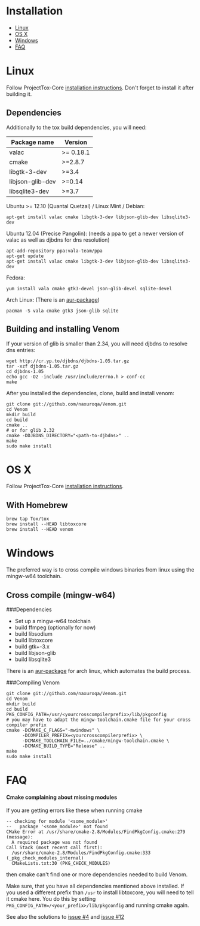 Installation
============
- [Linux](#linux)
- [OS X](#os-x)
- [Windows](#windows)
- [FAQ](#faq)

Linux
=====

Follow ProjectTox-Core [installation instructions](https://github.com/irungentoo/ProjectTox-Core/blob/master/INSTALL.md#linux).
Don't forget to install it after building it.

Dependencies
------------

Additionally to the tox build dependencies, you will need:

| Package name     | Version   |
|------------------|-----------|
| valac            | >= 0.18.1 |
| cmake            | >=2.8.7   |
| libgtk-3-dev     | >=3.4     |
| libjson-glib-dev | >=0.14    |
| libsqlite3-dev   | >=3.7     |


Ubuntu >= 12.10 (Quantal Quetzal) / Linux Mint / Debian:

    apt-get install valac cmake libgtk-3-dev libjson-glib-dev libsqlite3-dev

Ubuntu 12.04 (Precise Pangolin): (needs a ppa to get a newer version of valac as well as djbdns for dns resolution)

    apt-add-repository ppa:vala-team/ppa
    apt-get update
    apt-get install valac cmake libgtk-3-dev libjson-glib-dev libsqlite3-dev

Fedora:

    yum install vala cmake gtk3-devel json-glib-devel sqlite-devel

Arch Linux: (There is an [aur-package](https://aur.archlinux.org/packages/venom-git))

    pacman -S vala cmake gtk3 json-glib sqlite

Building and installing Venom
-----------------------------

If your version of glib is smaller than 2.34, you will need djbdns to resolve dns entries:

    wget http://cr.yp.to/djbdns/djbdns-1.05.tar.gz
    tar -xzf djbdns-1.05.tar.gz
    cd djbdns-1.05
    echo gcc -O2 -include /usr/include/errno.h > conf-cc
    make

After you installed the dependencies, clone, build and install venom:

    git clone git://github.com/naxuroqa/Venom.git
    cd Venom
    mkdir build
    cd build
    cmake ..
    # or for glib 2.32
    cmake -DDJBDNS_DIRECTORY="<path-to-djbdns>" ..
    make
    sudo make install

OS X
====

Follow ProjectTox-Core [installation instructions](https://github.com/irungentoo/ProjectTox-Core/blob/master/INSTALL.md#os-x).

With Homebrew
-------------

    brew tap Tox/tox
    brew install --HEAD libtoxcore
    brew install --HEAD venom

Windows
=======

The preferred way is to cross compile windows binaries from linux using the mingw-w64 toolchain.

Cross compile (mingw-w64)
-------------------------

###Dependencies
* Set up a mingw-w64 toolchain
* build ffmpeg (optionally for now)
* build libsodium
* build libtoxcore
* build gtk+-3.x
* build libjson-glib
* build libsqlite3

There is an [aur-package](https://aur.archlinux.org/packages/mingw-w64-venom-git) for arch linux, which automates the build process.

###Compiling Venom

    git clone git://github.com/naxuroqa/Venom.git
    cd Venom
    mkdir build
    cd build
    PKG_CONFIG_PATH=/usr/<yourcrosscompilerprefix>/lib/pkgconfig
    # you may have to adapt the mingw-toolchain.cmake file for your cross compiler prefix
    cmake -DCMAKE_C_FLAGS="-mwindows" \
          -DCOMPILER_PREFIX=<yourcrosscompilerprefix> \
          -DCMAKE_TOOLCHAIN_FILE=../cmake/mingw-toolchain.cmake \
          -DCMAKE_BUILD_TYPE="Release" ..
    make
    sudo make install

FAQ
===
#### Cmake complaining about missing modules
If you are getting errors like these when running cmake

    -- checking for module '<some_module>'
    --   package '<some_module>' not found
    CMake Error at /usr/share/cmake-2.8/Modules/FindPkgConfig.cmake:279 (message):
      A required package was not found
    Call Stack (most recent call first):
      /usr/share/cmake-2.8/Modules/FindPkgConfig.cmake:333 (_pkg_check_modules_internal)
      CMakeLists.txt:30 (PKG_CHECK_MODULES)

then cmake can't find one or more dependencies needed to build Venom.

Make sure, that you have all dependencies mentioned above installed.
If you used a different prefix than ``/usr`` to install libtoxcore, you will need to tell it cmake here.
You do this by setting ``PKG_CONFIG_PATH=/<your_prefix>/lib/pkgconfig`` and running cmake again.

See also the solutions to [issue #4](https://github.com/naxuroqa/Venom/issues/4) and [issue #12](https://github.com/naxuroqa/Venom/issues/12)
